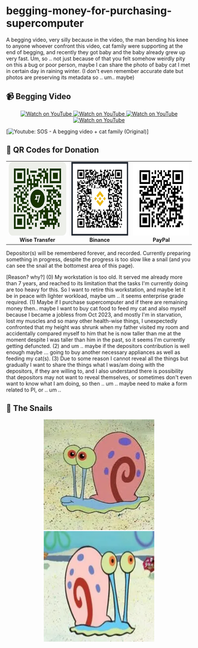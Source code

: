 # begging-money-for-purchasing-supercomputer
A begging video, very silly because in the video, the man bending his knee to anyone whoever confront this video, cat family were supporting at the end of begging, and recently they got baby and the baby already grew up very fast. 
Um, so .. not just because of that you felt somehow weirdly pity on this a bug or poor person, maybe I can share the photo of baby cat I met in certain day in raining winter. (I don't even remember accurate date but photos are preserving its metadata so .. um.. maybe)

## 📹 Begging Video
<p align="center">
  <a href="https://www.youtube.com/watch?v=hICX4cyu1eU">
    <img src="https://img.youtube.com/vi/hICX4cyu1eU/0.jpg" width="300" alt="Watch on YouTube">
  </a>
  <a href="https://www.youtube.com/watch?v=cEfQnN4vIfE">
    <img src="https://img.youtube.com/vi/cEfQnN4vIfE/0.jpg" width="300" alt="Watch on YouTube">
  </a>
  <a href="https://www.youtube.com/watch?v=2YkjFMDjlk0">
    <img src="https://img.youtube.com/vi/2YkjFMDjlk0/0.jpg" width="300" alt="Watch on YouTube">
  </a>
  <a href="https://www.youtube.com/watch?v=Cjn6bq5PEkk">
    <img src="https://img.youtube.com/vi/Cjn6bq5PEkk/0.jpg" width="300" alt="Watch on YouTube">
  </a>
</p>


[![Youtube: SOS - A begging video + cat family (Original)](https://www.youtube.com/watch?v=hICX4cyu1eU)]


## 💸 QR Codes for Donation
<p align="center">
<table>
  <tr>
    <td align="center">
      <img src="wise-qr.png" width="200" height="200"/><br>
      <b>Wise Transfer</b>
    </td>
    <td align="center">
      <img src="binance-qr.png" width="200" height="200"/><br>
      <b>Binance</b>
    </td>
    <td align="center">
      <img src="paypal-qr.png" width="200" height="200"/><br>
      <b>PayPal</b>
    </td>
  </tr>
</table>
</p>


Depositor(s) will be remembered forever, and recorded. Currently preparing something in progress, despite the progress is too slow like a snail (and you can see the snail at the bottomest area of this page).

[Reason? why?]
(0) My workstation is too old. It served me already more than 7 years, and reached to its limitation that the tasks I'm currently doing are too heavy for this. So I want to retire this workstation, and maybe let it be in peace with lighter workload, maybe um .. it seems enterprise grade required.
(1) Maybe if I purchase supercomputer and if there are remaining money then.. maybe I want to buy cat food to feed my cat and also myself because I became a jobless from Oct 2023, and mostly I'm in starvation, lost my muscles and so many other health-wise things, I unexpectedly confronted that my height was shrunk when my father visited my room and accidentally compared myself to him that he is now taller than me at the moment despite I was taller than him in the past, so it seems I'm currently getting defuncted.
(2) and um .. maybe if the depositors contribution is well enough maybe ... going to buy another necessary appliances as well as feeding my cat(s).
(3) Due to some reason I cannot reveal all the things but gradually I want to share the things what I was/am doing with the depositors, if they are willing to, and I also understand there is possibility that depositors may not want to reveal themselves, or sometimes don't even want to know what I am doing, so then .. um .. maybe need to make a form related to PI, or .. um .. 

## 🐌 The Snails
<p align="center">
  <img src="핑핑이0.webp" width="300" height="300"/>
  <img src="핑핑이1.webp" width="300" height="300"/>
</p>

